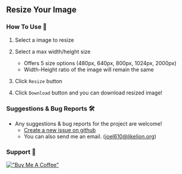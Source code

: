 ## Resize Your Image

### How To Use 📜
1. Select a image to resize

2. Select a max width/height size
   - Offers 5 size options (480px, 640px, 800px, 1024px, 2000px)
   - Width-Height ratio of the image will remain the same

3. Click `Resize` button

4. Click `Download` button and you can download resized image!

### Suggestions & Bug Reports 🛠️
- Any suggestions & bug reports for the project are welcome!
  - [Create a new issue on github](https://github.com/joelonsw/resize-image/issues/new)
  - You can also send me an email. (joel610@likelion.org)

### Support 🎁
[!["Buy Me A Coffee"](https://www.buymeacoffee.com/assets/img/custom_images/orange_img.png)](https://www.buymeacoffee.com/joelonsw)
